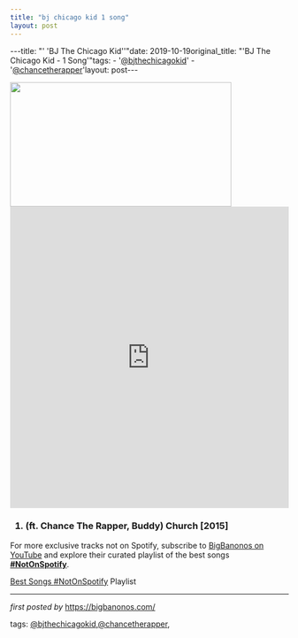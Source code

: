 ```yaml
---
title: "bj chicago kid 1 song"
layout: post
---
```

---title: "' 'BJ The Chicago Kid''"date: 2019-10-19original_title: "'BJ The Chicago Kid - 1 Song'"tags:  - '[@bjthechicagokid](/tags/bjthechicagokid/)'  - '[@chancetherapper](/tags/chancetherapper/)'layout: post---<div class="separator" ><a href="https://i.ytimg.com/vi/xAE52TBtVrc/maxresdefault.jpg" imageanchor="1"><img border="0" src="https://i.ytimg.com/vi/xAE52TBtVrc/maxresdefault.jpg" width="400" height="225" data-original-width="800" data-original-height="450" /></a></div><iframe allowfullscreen="" frameborder="0" height="545" src="https://www.youtube.com/embed/xAE52TBtVrc?list=PLtuNtuTatqI1WcWJkhHdMy_GAx4qx47JY" width="100%"></iframe><br /><h3><ol><li>(ft. Chance The Rapper, Buddy) Church [2015]</li></ol></h3><!--Subscribe and Playlist Links--><div>    <p>For more exclusive tracks not on Spotify, subscribe to <a href="https://www.youtube.com/[@BigBanonos](/tags/BigBanonos/)" target="_blank">BigBanonos on YouTube</a> and explore their curated playlist of the best songs <strong>[#NotOnSpotify](/tags/NotOnSpotify/)</strong>.</p>    <p><a href="https://www.youtube.com/playlist?list=PLtuNtuTatqI0kFahUCbtbfenC_ET5O_tr" target="_blank">Best Songs [#NotOnSpotify](/tags/NotOnSpotify/) Playlist<br /></a></p></div><hr /><p><em>first posted by</em> <a href="https://bigbanonos.com/" rel="noopener" target="_new">https://bigbanonos.com/</a></p><p>tags: [@bjthechicagokid](/tags/bjthechicagokid/),[@chancetherapper](/tags/chancetherapper/),</p>